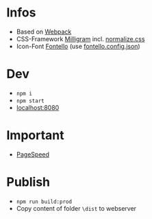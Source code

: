 # Infos
- Based on [Webpack](https://webpack.js.org/)
- CSS-Framework [Milligram](http://milligram.io) incl. [normalize.css](https://necolas.github.io/normalize.css/)
- Icon-Font [Fontello](http://fontello.com/) (use [fontello.config.json](fontello.config.json))

# Dev 
- `npm i`
- `npm start`
- [localhost:8080](http://localhost:8080)

# Important
- [PageSpeed](https://developers.google.com/speed/pagespeed/insights/?url=http%3A%2F%2Fheidi-baettig.ch)

# Publish
- `npm run build:prod`
- Copy content of folder `\dist` to webserver